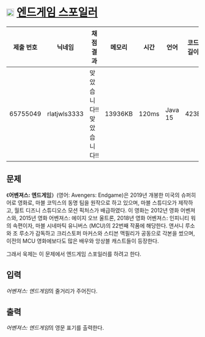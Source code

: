 # <img width="20px"  src="https://d2gd6pc034wcta.cloudfront.net/tier/-1.svg" class="solvedac-tier"> [엔드게임 스포일러](https://www.acmicpc.net/problem/17295) 

| 제출 번호 | 닉네임 | 채점 결과 | 메모리 | 시간 | 언어 | 코드 길이 |
|---|---|---|---|---|---|---|
|65755049| rlatjwls3333|맞았습니다!! 맞았습니다!!|13936KB|120ms|Java 15|423B|

## 문제
<p>《<b>어벤져스: 엔드게임</b>》(영어: Avengers: Endgame)은 2019년 개봉한 미국의 슈퍼히어로 영화로, 마블 코믹스의 동명 팀을 원작으로 하고 있으며, 마블 스튜디오가 제작하고, 월트 디즈니 스튜디오스 모션 픽처스가 배급하였다. 이 영화는 2012년 영화 어벤져스와, 2015년 영화 어벤져스: 에이지 오브 울트론, 2018년 영화 어벤져스: 인피니티 워의 속편이자, 마블 시네마틱 유니버스 (MCU)의 22번째 작품에 해당한다. 앤서니 루소와 조 루소가 감독하고 크리스토퍼 마커스와 스티븐 맥필리가 공동으로 각본을 썼으며, 이전의 MCU 영화에보다도 많은 배우와 앙상블 캐스트들이 등장한다.</p>

<p>그래서 욱제는 이 문제에서 엔드게임 스포일러를 하려고 한다.</p>

## 입력
<p><em>어벤져스: 엔드게임</em>의 줄거리가 주어진다.</p>

## 출력
<p><em>어벤져스: 엔드게임</em>의 영문 표기를 출력한다.</p>

